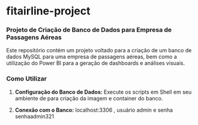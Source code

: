 # fitairline-project

### Projeto de Criação de Banco de Dados para Empresa de Passagens Aéreas
Este repositório contém um projeto voltado para a criação de um banco de dados MySQL para uma empresa de passagens aéreas, bem como a utilização do Power BI para a geração de dashboards e análises visuais.

### Como Utilizar
1. **Configuração do Banco de Dados:** Execute os scripts em Shell em seu ambiente de para criação da imagem e container do banco.

2. **Conexão com o Banco:** localhost:3306 , usuário admin e senha senhaadmin321
